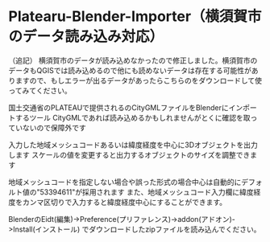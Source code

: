 # Platearu-Blender-Importer（横須賀市のデータ読み込み対応）

（追記）
横須賀市のデータが読み込めなかったので修正しました。横須賀市のデータもQGISでは読み込めるので他にも読めないデータは存在する可能性がありますので、もしエラーが出るデータがあったらこちらのをダウンロードして使ってみてください。

国土交通省のPLATEAUで提供されるのCityGMLファイルをBlenderにインポートするツール
CityGMLであれば読み込めるかもしれませんがとくに確認を取っていないので保障外です

入力した地域メッシュコードあるいは緯度経度を中心に3Dオブジェクトを出力します
スケールの値を変更すると出力するオブジェクトのサイズを調整できます

地域メッシュコードを指定しない場合や誤った形式の場合中心は自動的にデフォルト値の"53394611"が採用されます
また、地域メッシュコード入力欄に緯度経度をカンマ区切りで入力すると緯度経度中心にすることができます。

BlenderのEidt(編集)->Preference(プリファレンス)->addon(アドオン)->Install(インストール)
でダウンロードしたzipファイルを読み込んでください。


